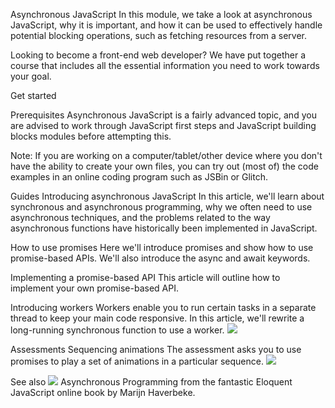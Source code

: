 Asynchronous JavaScript
In this module, we take a look at asynchronous JavaScript, why it is important, and how it can be used to effectively handle potential blocking operations, such as fetching resources from a server.

Looking to become a front-end web developer?
We have put together a course that includes all the essential information you need to work towards your goal.

Get started

Prerequisites
Asynchronous JavaScript is a fairly advanced topic, and you are advised to work through JavaScript first steps and JavaScript building blocks modules before attempting this.

Note: If you are working on a computer/tablet/other device where you don't have the ability to create your own files, you can try out (most of) the code examples in an online coding program such as JSBin or Glitch.

Guides
Introducing asynchronous JavaScript
In this article, we'll learn about synchronous and asynchronous programming, why we often need to use asynchronous techniques, and the problems related to the way asynchronous functions have historically been implemented in JavaScript.

How to use promises
Here we'll introduce promises and show how to use promise-based APIs. We'll also introduce the async and await keywords.

Implementing a promise-based API
This article will outline how to implement your own promise-based API.

Introducing workers
Workers enable you to run certain tasks in a separate thread to keep your main code responsive. In this article, we'll rewrite a long-running synchronous function to use a worker. ![](../images/78582577.png)

Assessments
Sequencing animations
The assessment asks you to use promises to play a set of animations in a particular sequence. ![](../images/59379513.png)

See also ![](../images/67679650.png)
Asynchronous Programming from the fantastic Eloquent JavaScript online book by Marijn Haverbeke.
